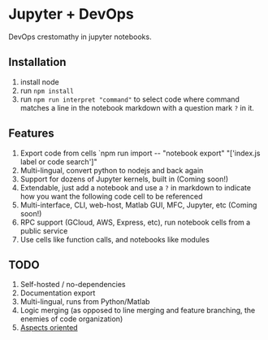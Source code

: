 # Jupyter + DevOps
DevOps crestomathy in jupyter notebooks.  

## Installation

1. install node
2. run `npm install`
3. run `npm run interpret "command"` to select code where command matches a line in the notebook markdown with a question mark `?` in it.

## Features

1. Export code from cells `npm run import -- "notebook export" "['index.js label or code search']"
2. Multi-lingual, convert python to nodejs and back again
3. Support for dozens of Jupyter kernels, built in (Coming soon!)
4. Extendable, just add a notebook and use a `?` in markdown to indicate how you want the following code cell to be referenced
5. Multi-interface, CLI, web-host, Matlab GUI, MFC, Jupyter, etc (Coming soon!)
6. RPC support (GCloud, AWS, Express, etc), run notebook cells from a public service
7. Use cells like function calls, and notebooks like modules

## TODO

1. Self-hosted / no-dependencies
2. Documentation export
3. Multi-lingual, runs from Python/Matlab
4. Logic merging (as opposed to line merging and feature branching, the enemies of code organization)
5. [Aspects oriented](https://en.wikipedia.org/wiki/Aspect-oriented_programming)


